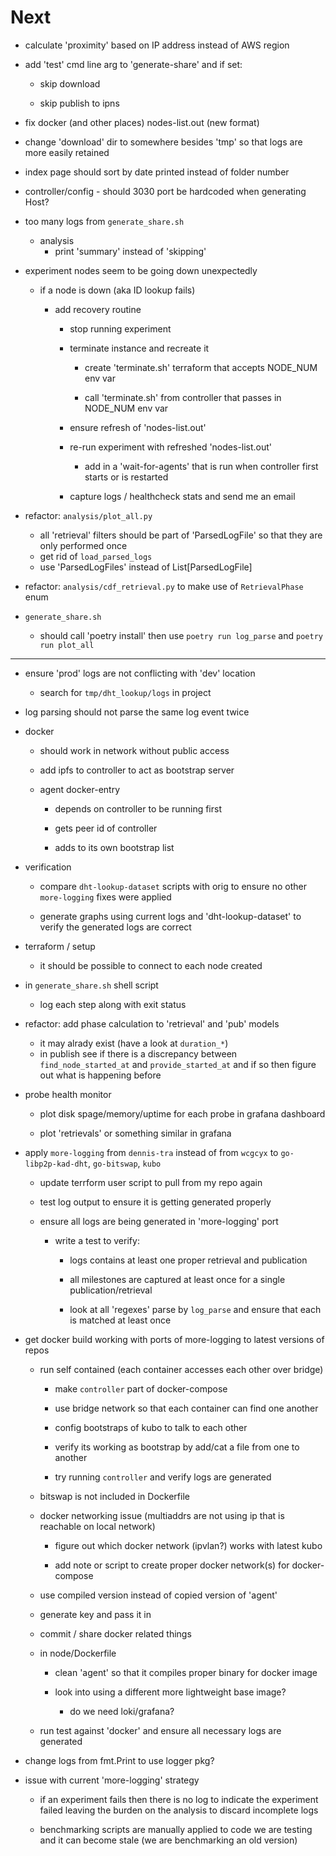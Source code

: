# Next

  * calculate 'proximity' based on IP address instead of AWS region

  * add 'test' cmd line arg to 'generate-share' and if set:

    * skip download

    * skip publish to ipns

  * fix docker (and other places) nodes-list.out (new format)

  * change 'download' dir to somewhere besides 'tmp' so that logs are more easily retained

  * index page should sort by date printed instead of folder number

  * controller/config - should 3030 port be hardcoded when generating Host?

  * too many logs from `generate_share.sh`
    * analysis
      * print 'summary' instead of 'skipping'

  * experiment nodes seem to be going down unexpectedly

    * if a node is down (aka ID lookup fails)

      * add recovery routine

        * stop running experiment

        * terminate instance and recreate it

          * create 'terminate.sh' terraform that accepts NODE_NUM env var

          * call 'terminate.sh' from controller that passes in NODE_NUM env var

        * ensure refresh of 'nodes-list.out'

        * re-run experiment with refreshed 'nodes-list.out'

          * add in a 'wait-for-agents' that is run when controller first starts or is restarted

        * capture logs / healthcheck stats and send me an email


  * refactor: `analysis/plot_all.py`
    * all 'retrieval' filters should be part of 'ParsedLogFile' so that they are only performed once
    * get rid of `load_parsed_logs`
    * use 'ParsedLogFiles' instead of  List[ParsedLogFile]

  * refactor: `analysis/cdf_retrieval.py` to make use of `RetrievalPhase` enum

  * `generate_share.sh`
    * should call 'poetry install' then use `poetry run log_parse` and `poetry run plot_all`

---

  * ensure 'prod' logs are not conflicting with 'dev' location
    * search for `tmp/dht_lookup/logs` in project

  * log parsing should not parse the same log event twice

  * docker

    * should work in network without public access

    * add ipfs to controller to act as bootstrap server

    * agent docker-entry

      * depends on controller to be running first

      * gets peer id of controller

      * adds to its own bootstrap list


  * verification

    * compare `dht-lookup-dataset` scripts with orig to ensure no other `more-logging` fixes were applied

    * generate graphs using current logs and 'dht-lookup-dataset' to verify the generated logs are correct

  * terraform / setup

    * it should be possible to connect to each node created

  * in `generate_share.sh` shell script

    * log each step along with exit status

  * refactor: add phase calculation to 'retrieval' and 'pub' models
    * it may alrady exist (have a look at `duration_*`)
    * in publish see if there is a discrepancy between `find_node_started_at` and `provide_started_at` and if so then figure out what is happening before

  * probe health monitor

    * plot disk spage/memory/uptime for each probe in grafana dashboard

    * plot 'retrievals' or something similar in grafana


  * apply `more-logging` from `dennis-tra` instead of from `wcgcyx` to `go-libp2p-kad-dht`, `go-bitswap`, `kubo`

    * update terrform user script to pull from my repo again

    * test log output to ensure it is getting generated  properly

    * ensure all logs are being generated in 'more-logging' port

      * write a test to verify:

        * logs contains at least one proper retrieval and publication

        * all milestones are captured at least once for a single publication/retrieval

        * look at all 'regexes' parse by `log_parse` and ensure that each is matched at least once

  * get docker build working with ports of more-logging to latest versions of repos

    * run self contained (each container accesses each other over bridge)

      * make `controller` part of docker-compose

      * use bridge network so that each container can find one another

      * config bootstraps of kubo to talk to each other

      * verify its working as bootstrap by add/cat a file from one to another

      * try running `controller` and verify logs are generated


    * bitswap is not included in Dockerfile

    * docker networking issue (multiaddrs are not using ip that is reachable on local network)

      * figure out which docker network (ipvlan?) works with latest kubo

      * add note or script to create proper docker network(s) for docker-compose

    * use compiled version instead of copied version of 'agent'

    * generate key and pass it in

    * commit / share docker related things

    * in node/Dockerfile

      * clean 'agent' so that it compiles proper binary for docker image

      * look into using a different more lightweight base image?

        * do we need loki/grafana?

    * run test against 'docker' and ensure all necessary logs are generated

  * change logs from fmt.Print to use logger pkg?

  * issue with current 'more-logging' strategy

    * if an experiment fails then there is no log to indicate the experiment failed leaving the burden on the analysis to discard incomplete logs

    * benchmarking scripts are manually applied to code we are testing and it can become stale (we are benchmarking an old version)

